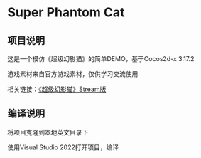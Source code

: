 # Super Phantom Cat
## 项目说明
这是一个模仿《超级幻影猫》的简单DEMO，基于Cocos2d-x 3.17.2

游戏素材来自官方游戏素材，仅供学习交流使用

相关链接：[《超级幻影猫》Stream版](https://store.steampowered.com/app/988100/Super_Phantom_Cat/)
## 编译说明
将项目克隆到本地英文目录下

使用Visual Studio 2022打开项目，编译